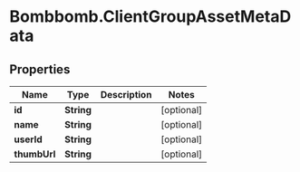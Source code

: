 # Bombbomb.ClientGroupAssetMetaData

## Properties
Name | Type | Description | Notes
------------ | ------------- | ------------- | -------------
**id** | **String** |  | [optional] 
**name** | **String** |  | [optional] 
**userId** | **String** |  | [optional] 
**thumbUrl** | **String** |  | [optional] 


